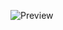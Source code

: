 ![Preview]([https://github.com/shiroyoshaa/animal-barks/blob/main/preview.png](https://github.com/shiroyoshaa/MatchColor/blob/master/start%20screen%20.png))
